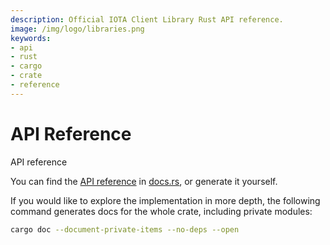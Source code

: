 ```yaml
---
description: Official IOTA Client Library Rust API reference.
image: /img/logo/libraries.png
keywords:
- api
- rust
- cargo
- crate
- reference
---
```

# API Reference

API reference

You can find the [API reference](https://docs.rs/iota-client) in [docs.rs](https://docs.rs/), or generate it yourself.

If you would like to explore the implementation in more depth, the following command generates docs for the whole crate, including private modules:

```bash
cargo doc --document-private-items --no-deps --open
```
